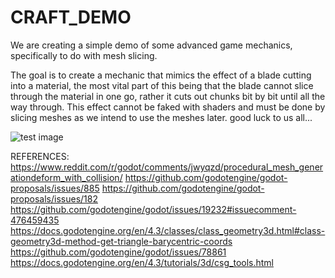 # CRAFT_DEMO
 
 We are creating a simple demo of some advanced game mechanics, specifically to do with mesh slicing.

 The goal is to create a mechanic that mimics the effect of a blade cutting into a material, the most vital part of this being that the blade cannot slice through the material in one go, rather it cuts out chunks bit by bit until all the way through. This effect cannot be faked with shaders and must be done by slicing meshes as we intend to use the meshes later. good luck to us all...

![test image](https://github.com/machoosharp/CRAFT_DEMO/blob/335566b9a63b6be3189fecbe4de27e3b8723c4d4/textures/yes_this_is_a_threat.png)



REFERENCES:
	https://www.reddit.com/r/godot/comments/jwyqzd/procedural_mesh_generationdeform_with_collision/
	https://github.com/godotengine/godot-proposals/issues/885
	https://github.com/godotengine/godot-proposals/issues/182
	https://github.com/godotengine/godot/issues/19232#issuecomment-476459435
	https://docs.godotengine.org/en/4.3/classes/class_geometry3d.html#class-geometry3d-method-get-triangle-barycentric-coords
	https://github.com/godotengine/godot/issues/78861
	https://docs.godotengine.org/en/4.3/tutorials/3d/csg_tools.html
